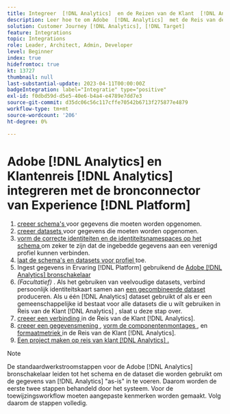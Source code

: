 ```yaml
---
title: Integreer  [!DNL Analytics]  en de Reizen van de Klant  [!DNL Analytics]  met de Bron van de Ervaring  [!DNL Platform]  schakelaarleerprogramma
description: Leer hoe te om Adobe  [!DNL Analytics]  met de Reis van de Klant  [!DNL Analytics]  te integreren gebruikend de 2&rbrace; bronschakelaar van de Ervaring. [!DNL Platform]
solution: Customer Journey [!DNL Analytics], [!DNL Target]
feature: Integrations
topic: Integrations
role: Leader, Architect, Admin, Developer
level: Beginner
index: true
hidefromtoc: true
kt: 13727
thumbnail: null
last-substantial-update: 2023-04-11T00:00:00Z
badgeIntegration: label="Integratie" type="positive"
exl-id: f0dbd59d-d5e5-40e6-b4a4-e4789e7dd7e3
source-git-commit: d35dc06c56c117cffe70542b6713f275877e4879
workflow-type: tm+mt
source-wordcount: '206'
ht-degree: 0%

---
```


# Adobe [!DNL Analytics] en Klantenreis [!DNL Analytics] integreren met de bronconnector van Experience [!DNL Platform]

<ol>
    <li><a href="https://experienceleague.adobe.com/?lang=en#dashboard/learning" _target="_blank" rel="noopener noreferrer"> creeer schema's </a> voor gegevens die moeten worden opgenomen.</li>
    <li><a href="https://experienceleague.adobe.com/docs/platform-learn/tutorials/data-ingestion/create-datasets-and-ingest-data.html" _target="_blank" rel="noopener noreferrer"> creeer datasets </a> voor gegevens die moeten worden opgenomen.</a></li>
    <li><a href="https://experienceleague.adobe.com/docs/platform-learn/tutorials/identities/label-ingest-and-verify-identity-data.html?lang=en" _target="_blank" rel="noopener noreferrer"> vorm de correcte identiteiten en de identiteitsnamespaces op het schema </a> om zeker te zijn dat de ingebedde gegevens aan een verenigd profiel kunnen verbinden.</li> 
    <li><a href="https://experienceleague.adobe.com/docs/platform-learn/tutorials/profiles/bring-data-into-the-real-time-customer-profile.html" _target="_blank" rel="noopener noreferrer"> laat de schema's en datasets voor profiel </a> toe.</li>
    <li>Ingest gegevens in Ervaring [!DNL Platform] gebruikend de <a href="https://experienceleague.adobe.com/docs/platform-learn/tutorials/sources/ingest-data-from-adobe-analytics.html" _target="_blank" rel="noopener noreferrer"> Adobe [!DNL Analytics] bronschakelaar </a></li>
    <li><i> (Facultatief) </i>. Als het gebruiken van veelvoudige datasets, verbind persoonlijk identiteitskaart samen aan <a href="https://experienceleague.adobe.com/docs/analytics-platform/using/cja-connections/combined-dataset.html" _target="_blank" rel="noopener noreferrer"> een gecombineerde dataset </a> produceren. Als u één [!DNL Analytics] dataset gebruikt of als er een gemeenschappelijke id bestaat voor alle datasets die u wilt gebruiken in Reis van de Klant [!DNL Analytics] , slaat u deze stap over.</li>
    <li><a href="https://experienceleague.adobe.com/docs/customer-journey-analytics-learn/tutorials/connections/connecting-customer-journey-analytics-to-data-sources-in-platform.html" _target="_blank" rel="noopener noreferrer"> creeer een verbinding </a> in de Reis van de Klant [!DNL Analytics].</li>
    <li><a href="https://experienceleague.adobe.com/docs/customer-journey-analytics-learn/tutorials/data-views/basic-configuration-for-data-views.html" _target="_blank" rel="noopener noreferrer"> creeer een gegevensmening </a>, <a href="https://experienceleague.adobe.com/docs/customer-journey-analytics-learn/tutorials/data-views/configuring-component-settings-in-data-views.html" _target="_blank" rel="noopener noreferrer"> vorm de componentenmontages </a>, en <a href="https://experienceleague.adobe.com/docs/customer-journey-analytics-learn/tutorials/data-views/formatting-metrics-in-data-views.html" _target="_blank" rel="noopener noreferrer"> formaatmetriek </a> in de Reis van de Klant [!DNL Analytics].
    <li><a href="https://experienceleague.adobe.com/docs/customer-journey-analytics-learn/tutorials/analysis-workspace/workspace-projects/build-a-new-project.html" _target="_blank" rel="noopener noreferrer">Een project maken op reis van klant [!DNL Analytics] .</a></li>
</ol>

>[!NOTE]
>
>De standaardwerkstroomstappen voor de Adobe [!DNL Analytics] bronschakelaar leiden tot het schema en de dataset die worden gebruikt om de gegevens van [!DNL Analytics] &quot;as-is&quot; in te voeren. Daarom worden de eerste twee stappen behandeld door het systeem. Voor de toewijzingsworkflow moeten aangepaste kenmerken worden gemaakt. Volg daarom de stappen volledig.
